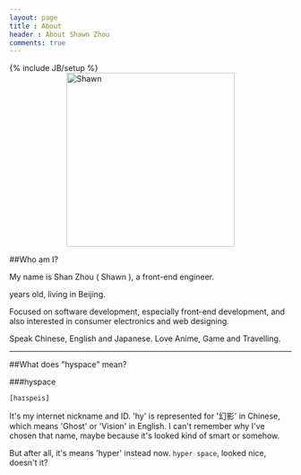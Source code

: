 ```yaml
---
layout: page
title : About
header : About Shawn Zhou
comments: true
---
```

{% include JB/setup %}
<img src="{{ ASSET_PATH }}/images/hyspace_draw.png" alt="Shawn" width="300" height="310" style="margin:0 auto;display:block;" />

##Who am I?

My name is Shan Zhou ( Shawn ), a front-end engineer.

<p><script>
(function () {
  var birthday=new Date(1989,1,4);
  var d=new Date();
  var age = d.getFullYear()-birthday.getFullYear()-((d.getMonth()<birthday.getMonth()|| d.getMonth()==birthday.getMonth() && d.getDate()<birthday.getDate())?1:0);
  document.write(age);
})();
</script> years old, living in Beijing.</p>

Focused on software development, especially front-end development, and also interested in consumer electronics and web designing.

Speak Chinese, English and Japanese.  Love Anime, Game and Travelling.

---------------------

##What does "hyspace" mean?

###hyspace

`[haɪspeis]`

It's my internet nickname and ID. 'hy' is represented for '幻影' in Chinese, which means 'Ghost' or 'Vision' in English. I can't remember why I've chosen that name, maybe because it's looked kind of smart or somehow.

But after all, it's means 'hyper' instead now. `hyper space`, looked nice, doesn't it?